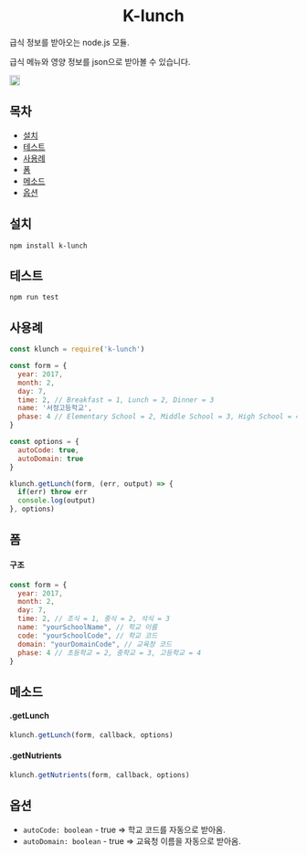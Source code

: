 <h1 align="center">K-lunch</h1>
급식 정보를 받아오는 node.js 모듈.

급식 메뉴와 영양 정보를 json으로 받아볼 수 있습니다.
<div>
<a href="https://www.npmjs.com/package/k-lunch"><img src="https://badge.fury.io/js/k-lunch.svg" alt="npm version" height="18"></a>
</div>

## 목차

- [설치](#설치)
- [테스트](#테스트)
- [사용례](#사용례)
- [폼](#폼)
- [메소드](#메소드)
- [옵션](#옵션)

## 설치
```
npm install k-lunch
```

## 테스트

```
npm run test
```

## 사용례

```js
const klunch = require('k-lunch')

const form = {
  year: 2017,
  month: 2,
  day: 7,
  time: 2, // Breakfast = 1, Lunch = 2, Dinner = 3
  name: '서정고등학교',
  phase: 4 // Elementary School = 2, Middle School = 3, High School = 4
}

const options = {
  autoCode: true,
  autoDomain: true
}

klunch.getLunch(form, (err, output) => {
  if(err) throw err
  console.log(output)
}, options)
```

## 폼

#### 구조
```js
const form = {
  year: 2017,
  month: 2,
  day: 7,
  time: 2, // 조식 = 1, 중식 = 2, 석식 = 3
  name: "yourSchoolName", // 학교 이름
  code: "yourSchoolCode", // 학교 코드
  domain: "yourDomainCode", // 교육청 코드
  phase: 4 // 초등학교 = 2, 중학교 = 3, 고등학교 = 4
}
```

## 메소드

#### .getLunch

```js
klunch.getLunch(form, callback, options)
```
#### .getNutrients

```js
klunch.getNutrients(form, callback, options)
```

## 옵션

- `autoCode: boolean` - true => 학교 코드를 자동으로 받아옴.
- `autoDomain: boolean` - true => 교육청 이름을 자동으로 받아옴.
